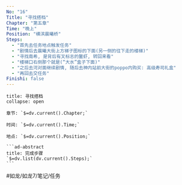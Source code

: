 ```yaml
---
No: "16"
Title: "寻找搭档"
Chapter: "第五章"
Time: "晚上"
Position: "横滨晨曦桥"
Steps:
  - "首先去任务地点触发任务"
  - "剧情后去晨曦大街上方梯子图标的下面(另一侧的往下走的楼梯)"
  - "寻找南希, 是背后有叉标志的鳌虾, 转回来看"
  - "楼梯口右侧那个就是(“大水”盒子下面)"
  - "之后去河对面继续剧情, 随后去神内站前大街的poppo内购买: 高级寿司礼盒"
  - "再回去交任务"
Finishi: false
---
```

````ad-question
title: 寻找搭档
collapse: open

章节: `$=dv.current().Chapter;`

时间: `$=dv.current().Time;`

地点: `$=dv.current().Position;`

```ad-abstract
title: 完成步骤
`$=dv.list(dv.current().Steps);`
```
````

#如龙/如龙7/笔记/任务 